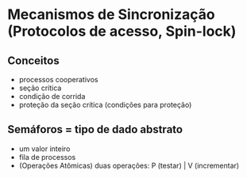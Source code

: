 # Mecanismos de Sincronização (Protocolos de acesso, Spin-lock)
## Conceitos
- processos cooperativos
- seção crítica
- condição de corrida
- proteção da seção crítica (condições para proteção)
## Semáforos = tipo de dado abstrato
- um valor inteiro
- fila de processos
- (Operações Atômicas) duas operações: P (testar) | V (incrementar)
